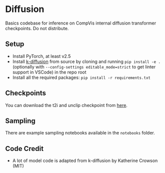 # Diffusion
Basics codebase for inference on CompVis internal diffusion transformer checkpoints. Do not distribute.

## Setup
- Install PyTorch, at least v2.5 
- Install [k-diffusion](https://github.com/crowsonkb/k-diffusion) from source by cloning and running `pip install -e .` (optionally with `--config-settings editable_mode=strict` to get linter support in VSCode) in the repo root
- Install all the required packages: `pip install -r requirements.txt`

## Checkpoints
You can download the t2i and unclip checkpoint from [here](https://drive.google.com/drive/folders/1-cpr37zf_O7OBsj3a0a_s2f_hXw_s29D?usp=sharing).

## Sampling
There are example sampling notebooks available in the `notebooks` folder.


## Code Credit
- A lot of model code is adapted from k-diffusion by Katherine Crowson (MIT)
